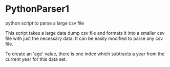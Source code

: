 # PythonParser1
python script to parse a large csv file

This script takes a large data dump csv file and formats it into a smaller csv file with just the necessary data. It can be easily modified to parse any csv file.

To create an 'age' value, there is one index which subtracts a year from the current year for this data set.
